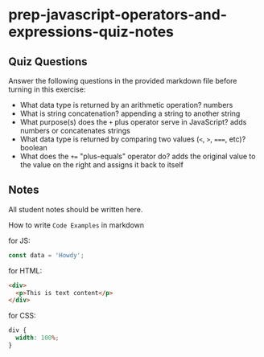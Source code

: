 # prep-javascript-operators-and-expressions-quiz-notes

## Quiz Questions

Answer the following questions in the provided markdown file before turning in this exercise:

- What data type is returned by an arithmetic operation?
  numbers
- What is string concatenation?
  appending a string to another string
- What purpose(s) does the `+` plus operator serve in JavaScript?
  adds numbers or concatenates strings
- What data type is returned by comparing two values (`<`, `>`, `===`, etc)?
  boolean
- What does the `+=` "plus-equals" operator do?
  adds the original value to the value on the right and assigns it back to itself

## Notes

All student notes should be written here.

How to write `Code Examples` in markdown

for JS:

```javascript
const data = 'Howdy';
```

for HTML:

```html
<div>
  <p>This is text content</p>
</div>
```

for CSS:

```css
div {
  width: 100%;
}
```
